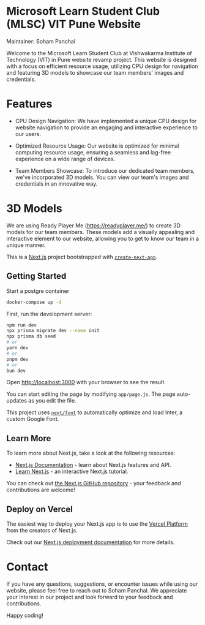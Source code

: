 # Microsoft Learn Student Club (MLSC) VIT Pune Website

Maintainer: Soham Panchal

Welcome to the Microsoft Learn Student Club at Vishwakarma Institute of Technology (VIT) in Pune website revamp project. This website is designed with a focus on efficient resource usage, utilizing CPU design for navigation and featuring 3D models to showcase our team members' images and credentials. 

# Features

- CPU Design Navigation: We have implemented a unique CPU design for website navigation to provide an engaging and interactive experience to our users. 

- Optimized Resource Usage: Our website is optimized for minimal computing resource usage, ensuring a seamless and lag-free experience on a wide range of devices.

- Team Members Showcase: To introduce our dedicated team members, we've incorporated 3D models. You can view our team's images and credentials in an innovative way.

# 3D Models
We are using Ready Player Me (https://readyplayer.me/) to create 3D models for our team members. These models add a visually appealing and interactive element to our website, allowing you to get to know our team in a unique manner.

This is a [Next.js](https://nextjs.org/) project bootstrapped with [`create-next-app`](https://github.com/vercel/next.js/tree/canary/packages/create-next-app).

## Getting Started

Start a postgre container

```bash
docker-compose up -d
```

First, run the development server:

```bash
npm run dev
npx prisma migrate dev --name init
npx prisma db seed
# or
yarn dev
# or
pnpm dev
# or
bun dev
```

Open [http://localhost:3000](http://localhost:3000) with your browser to see the result.

You can start editing the page by modifying `app/page.js`. The page auto-updates as you edit the file.

This project uses [`next/font`](https://nextjs.org/docs/basic-features/font-optimization) to automatically optimize and load Inter, a custom Google Font.

## Learn More

To learn more about Next.js, take a look at the following resources:

- [Next.js Documentation](https://nextjs.org/docs) - learn about Next.js features and API.
- [Learn Next.js](https://nextjs.org/learn) - an interactive Next.js tutorial.

You can check out [the Next.js GitHub repository](https://github.com/vercel/next.js/) - your feedback and contributions are welcome!

## Deploy on Vercel

The easiest way to deploy your Next.js app is to use the [Vercel Platform](https://vercel.com/new?utm_medium=default-template&filter=next.js&utm_source=create-next-app&utm_campaign=create-next-app-readme) from the creators of Next.js.

Check out our [Next.js deployment documentation](https://nextjs.org/docs/deployment) for more details.

# Contact
If you have any questions, suggestions, or encounter issues while using our website, please feel free to reach out to Soham Panchal.
We appreciate your interest in our project and look forward to your feedback and contributions.

Happy coding!



